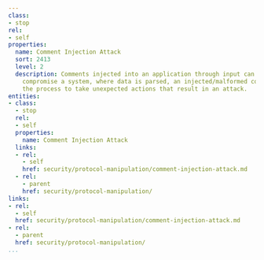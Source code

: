 ```yaml
---
class:
- stop
rel:
- self
properties:
  name: Comment Injection Attack
  sort: 2413
  level: 2
  description: Comments injected into an application through input can be used to
    compromise a system, where data is parsed, an injected/malformed comment may cause
    the process to take unexpected actions that result in an attack.
entities:
- class:
  - stop
  rel:
  - self
  properties:
    name: Comment Injection Attack
  links:
  - rel:
    - self
    href: security/protocol-manipulation/comment-injection-attack.md
  - rel:
    - parent
    href: security/protocol-manipulation/
links:
- rel:
  - self
  href: security/protocol-manipulation/comment-injection-attack.md
- rel:
  - parent
  href: security/protocol-manipulation/
...
```

